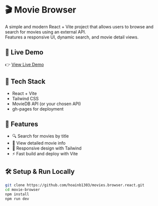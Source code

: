 # 🎬 Movie Browser

A simple and modern React + Vite project that allows users to browse and search for movies using an external API.  
Features a responsive UI, dynamic search, and movie detail views.

## 🚀 Live Demo
👉 [View Live Demo](https://hoainb1303.github.io/movies.browser.react)

## 🧩 Tech Stack
- React + Vite
- Tailwind CSS
- MovieDB API (or your chosen API)
- gh-pages for deployment

## 🧠 Features
- 🔍 Search for movies by title  
- 🧾 View detailed movie info  
- 🎨 Responsive design with Tailwind  
- ⚡ Fast build and deploy with Vite  

## 🛠️ Setup & Run Locally
```bash
git clone https://github.com/hoainb1303/movies.browser.react.git
cd movie-browser
npm install
npm run dev
